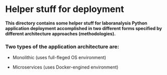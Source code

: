 # Helper stuff for deployment
**This directory contains some helper stuff for laboranalysis Python application deployment accomplished in two different forms specified by different architecture approaches (methodologies).**

### Two types of the application architecture are:

* Monolithic (uses full-fleged OS environment)

* Microservices (uses Docker-engined environment)
